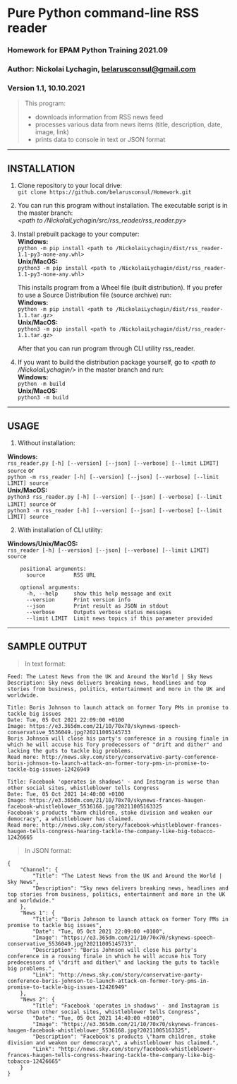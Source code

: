 # Pure Python command-line RSS reader


### Homework for EPAM Python Training 2021.09


### Author: Nickolai Lychagin, belarusconsul@gmail.com
### Version 1.1, 10.10.2021

> This program:
> 
> - downloads information from RSS news feed
> - processes various data from news items (title, description, date, image, link)
> - prints data to console in text or JSON format 

---
## INSTALLATION

1. Clone repository to your local drive:<br>
   `git clone https://github.com/belarusconsul/Homework.git`

2. You can run this program without installation. The executable script is in the master branch:<br>
   *<path to /NickolaiLychagin/src/rss_reader/rss_reader.py>*
   
3. Install prebuilt package to your computer:<br>
   **Windows:**<br>
   `python -m pip install <path to /NickolaiLychagin/dist/rss_reader-1.1-py3-none-any.whl>`<br>
   **Unix/MacOS:**<br>
   `python3 -m pip install <path to /NickolaiLychagin/dist/rss_reader-1.1-py3-none-any.whl>`<br>

   This installs program from a Wheel file (built distribution). If you prefer to use a Source Distribution file (source archive) run:<br>
   **Windows:**<br>
   `python -m pip install <path to /NickolaiLychagin/dist/rss_reader-1.1.tar.gz>`<br>
   **Unix/MacOS:**<br>
   `python3 -m pip install <path to /NickolaiLychagin/dist/rss_reader-1.1.tar.gz>`<br>

   After that you can run program through CLI utility rss_reader.

4. If you want to build the distribution package yourself, go to *<path to /NickolaiLychagin/>* in the master branch and run:<br>
   **Windows:**<br>
   `python -m build`<br>
   **Unix/MacOS:**<br>
   `python3 -m build`
 
---
## USAGE

1. Without installation:

**Windows:**<br>
`rss_reader.py [-h] [--version] [--json] [--verbose] [--limit LIMIT] source` or<br>
`python -m rss_reader [-h] [--version] [--json] [--verbose] [--limit LIMIT] source`<br>
**Unix/MacOS:**<br>
`python3 rss_reader.py [-h] [--version] [--json] [--verbose] [--limit LIMIT] source` or<br>
`python3 -m rss_reader [-h] [--version] [--json] [--verbose] [--limit LIMIT] source`<br>

2. With installation of CLI utility:

**Windows/Unix/MacOS:**<br>
`rss_reader [-h] [--version] [--json] [--verbose] [--limit LIMIT] source`

```
    positional arguments:
      source         RSS URL

    optional arguments:
      -h, --help     show this help message and exit
      --version      Print version info
      --json         Print result as JSON in stdout
      --verbose      Outputs verbose status messages
      --limit LIMIT  Limit news topics if this parameter provided
```


---

## SAMPLE OUTPUT


> In text format:
```
Feed: The Latest News from the UK and Around the World | Sky News
Description: Sky news delivers breaking news, headlines and top stories from business, politics, entertainment and more in the UK and worldwide.

Title: Boris Johnson to launch attack on former Tory PMs in promise to tackle big issues
Date: Tue, 05 Oct 2021 22:09:00 +0100
Image: https://e3.365dm.com/21/10/70x70/skynews-speech-conservative_5536049.jpg?20211005145733
Boris Johnson will close his party's conference in a rousing finale in which he will accuse his Tory predecessors of "drift and dither" and lacking the guts to tackle big problems.
Read more: http://news.sky.com/story/conservative-party-conference-boris-johnson-to-launch-attack-on-former-tory-pms-in-promise-to-tackle-big-issues-12426949

Title: Facebook 'operates in shadows' - and Instagram is worse than other social sites, whistleblower tells Congress
Date: Tue, 05 Oct 2021 14:40:00 +0100
Image: https://e3.365dm.com/21/10/70x70/skynews-frances-haugen-facebook-whistleblower_5536168.jpg?20211005163325
Facebook's products "harm children, stoke division and weaken our democracy", a whistleblower has claimed.
Read more: http://news.sky.com/story/facebook-whistleblower-frances-haugen-tells-congress-hearing-tackle-the-company-like-big-tobacco-12426665
```


> In JSON format:
```
{
    "Channel": {
        "Title": "The Latest News from the UK and Around the World | Sky News",
        "Description": "Sky news delivers breaking news, headlines and top stories from business, politics, entertainment and more in the UK and worldwide."
    },
    "News 1": {
        "Title": "Boris Johnson to launch attack on former Tory PMs in promise to tackle big issues",
        "Date": "Tue, 05 Oct 2021 22:09:00 +0100",
        "Image": "https://e3.365dm.com/21/10/70x70/skynews-speech-conservative_5536049.jpg?20211005145733",
        "Description": "Boris Johnson will close his party's conference in a rousing finale in which he will accuse his Tory predecessors of \"drift and dither\" and lacking the guts to tackle big problems.",
        "Link": "http://news.sky.com/story/conservative-party-conference-boris-johnson-to-launch-attack-on-former-tory-pms-in-promise-to-tackle-big-issues-12426949"
    },
    "News 2": {
        "Title": "Facebook 'operates in shadows' - and Instagram is worse than other social sites, whistleblower tells Congress",
        "Date": "Tue, 05 Oct 2021 14:40:00 +0100",
        "Image": "https://e3.365dm.com/21/10/70x70/skynews-frances-haugen-facebook-whistleblower_5536168.jpg?20211005163325",
        "Description": "Facebook's products \"harm children, stoke division and weaken our democracy\", a whistleblower has claimed.",
        "Link": "http://news.sky.com/story/facebook-whistleblower-frances-haugen-tells-congress-hearing-tackle-the-company-like-big-tobacco-12426665"
    }
}
```